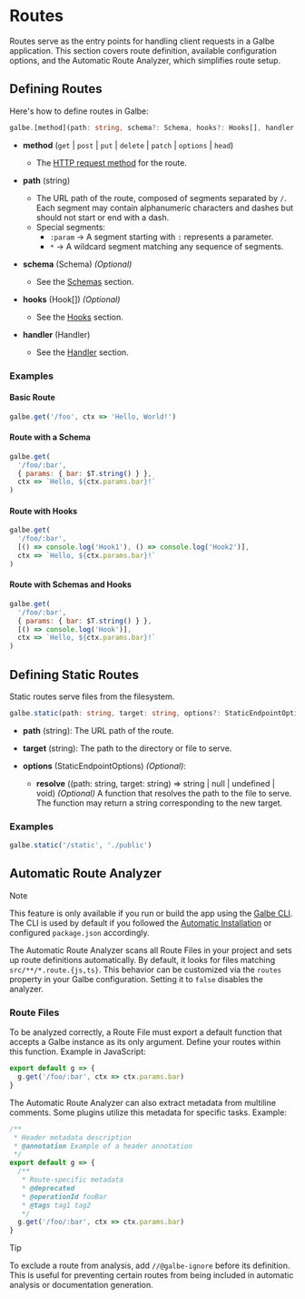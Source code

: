 # Routes

Routes serve as the entry points for handling client requests in a Galbe application. This section covers route definition, available configuration options, and the Automatic Route Analyzer, which simplifies route setup.

## Defining Routes

Here's how to define routes in Galbe:

```ts
galbe.[method](path: string, schema?: Schema, hooks?: Hooks[], handler: Handler)
```

- **method** (`get` | `post` | `put` | `delete` | `patch` | `options` | `head`)
  - The [HTTP request method](https://developer.mozilla.org/en-US/docs/Web/HTTP/Methods) for the route.

- **path** (string)
  - The URL path of the route, composed of segments separated by `/`. Each segment may contain alphanumeric characters and dashes but should not start or end with a dash.
  - Special segments:
    - `:param` → A segment starting with `:` represents a parameter.
    - `*` → A wildcard segment matching any sequence of segments.

- **schema** (Schema) _(Optional)_
  - See the [Schemas](schemas.md) section.

- **hooks** (Hook[]) _(Optional)_
  - See the [Hooks](hooks.md) section.

- **handler** (Handler)
  - See the [Handler](handler.md) section.

### Examples

#### Basic Route

```js
galbe.get('/foo', ctx => 'Hello, World!')
```

#### Route with a Schema

<!-- prettier-ignore -->
```js
galbe.get(
  '/foo/:bar',
  { params: { bar: $T.string() } },
  ctx => `Hello, ${ctx.params.bar}!`
)
```

#### Route with Hooks

<!-- prettier-ignore -->
```js
galbe.get(
  '/foo/:bar',
  [() => console.log('Hook1'), () => console.log('Hook2')],
  ctx => `Hello, ${ctx.params.bar}!`
)
```

#### Route with Schemas and Hooks

<!-- prettier-ignore -->
```js
galbe.get(
  '/foo/:bar',
  { params: { bar: $T.string() } },
  [() => console.log('Hook')],
  ctx => `Hello, ${ctx.params.bar}!`
)
```

## Defining Static Routes

Static routes serve files from the filesystem.

```ts
galbe.static(path: string, target: string, options?: StaticEndpointOptions)
```

- **path** (string): The URL path of the route.

- **target** (string): The path to the directory or file to serve.

- **options** (StaticEndpointOptions) _(Optional)_:
  - **resolve** ((path: string, target: string) => string | null | undefined | void) _(Optional)_
    A function that resolves the path to the file to serve. The function may return a string corresponding to the new target.

### Examples

<!-- prettier-ignore -->
```js
galbe.static('/static', './public')
```

## Automatic Route Analyzer

> [!NOTE]
> This feature is only available if you run or build the app using the [Galbe CLI](getting-started.md#galbe-cli). The CLI is used by default if you followed the [Automatic Installation](getting-started.md#automatic-installation) or configured `package.json` accordingly.

The Automatic Route Analyzer scans all Route Files in your project and sets up route definitions automatically. By default, it looks for files matching `src/**/*.route.{js,ts}`. This behavior can be customized via the `routes` property in your Galbe configuration. Setting it to `false` disables the analyzer.

### Route Files

To be analyzed correctly, a Route File must export a default function that accepts a Galbe instance as its only argument. Define your routes within this function. Example in JavaScript:

```ts
export default g => {
  g.get('/foo/:bar', ctx => ctx.params.bar)
}
```

The Automatic Route Analyzer can also extract metadata from multiline comments. Some plugins utilize this metadata for specific tasks. Example:

```js
/**
 * Header metadata description
 * @annotation Example of a header annotation
 */
export default g => {
  /**
   * Route-specific metadata
   * @deprecated
   * @operationId fooBar
   * @tags tag1 tag2
   */
  g.get('/foo/:bar', ctx => ctx.params.bar)
}
```

> [!TIP]
> To exclude a route from analysis, add `//@galbe-ignore` before its definition. This is useful for preventing certain routes from being included in automatic analysis or documentation generation.

